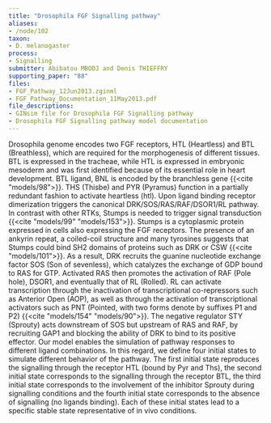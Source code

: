 ```yaml
---
title: "Drosophila FGF Signalling pathway"
aliases:
- /node/102
taxon: 
- D. melanogaster
process: 
- Signalling
submitter: Abibatou MBODJ and Denis THIEFFRY
supporting_paper: "88"
files: 
- FGF_Pathway_12Jun2013.zginml
- FGF_Pathway_Documentation_11May2013.pdf
file_descriptions: 
- GINsim file for Drosophila FGF Signalling pathway
- Drosophila FGF Signalling pathway model documentation
---
```



Drosophila genome encodes two FGF receptors, HTL (Heartless) and BTL
(Breathless), which are required for the morphogenesis of different tissues.
BTL is expressed in the tracheae, while HTL is expressed in embryonic mesoderm
and was first identified because of its essential role in heart development.
BTL ligand, BNL is encoded by the branchless gene {{<cite "models/98">}}.
THS (Thisbe) and PYR (Pyramus) function in a partially redundant fashion to
activate heartless (htl).
Upon ligand binding receptor dimerization triggers the canonical
DRK/SOS/RAS/RAF/DSOR1/RL pathway. In contrast with other RTKs, Stumps is
needed to trigger signal transduction {{<cite "models/99" "models/153">}}.
Stumps is a cytoplasmic protein expressed in cells also expressing the
FGF receptors. The presence of an ankyrin repeat, a coiled-coil structure
and many tyrosines suggests that Stumps could bind SH2 domains of proteins
such as DRK or CSW {{<cite "models/101">}}. As a
result, DRK recruits the guanine nucleotide exchange factor SOS (Son of
sevenless), which catalyzes the exchange of GDP bound to RAS for GTP.
Activated RAS then promotes the activation of RAF (Pole hole), DSOR1, and
eventually that of RL (Rolled). RL can activate transcription through the
inactivation of transcriptional co-repressors such as Anterior Open (AOP), as
well as through the activation of transcriptional activators such as PNT
(Pointed, with two forms denote by suffixes P1 and P2) {{<cite "models/154" "models/90">}}.
The negative regulator STY (Sprouty) acts downstream of SOS but upstream of RAS
and RAF, by recruiting GAP1 and blocking the ability of DRK to bind to its
positive effector. Our model enables the simulation of pathway responses to
different ligand combinations. In this regard, we define four initial states
to simulate different behavior of the pathway. The first initial state
reproduces the signalling through the receptor HTL (bound by Pyr and Ths), the
second initial state corresponds to the signalling through the receptor BTL,
the third initial state corresponds to the involvement of the inhibitor
Sprouty during signalling conditions and the fourth initial state corresponds
to the absence of signalling (no ligands binding). Each of these initial
states lead to a specific stable state representative of in vivo conditions.


